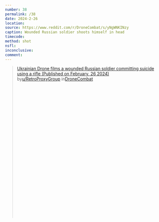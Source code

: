 ```yaml
---
number: 38
permalink: /38
date: 2024-2-26
location: 
source: https://www.reddit.com/r/DroneCombat/s/yNgWNKINzy
caption: Wounded Russian soldier shoots himself in head
timecode: 
method: shot
nsfl: 
inconclusive: 
comment: 
---
```

<blockquote class="reddit-embed-bq" style="height:500px" data-embed-height="584"><a href="https://www.reddit.com/r/DroneCombat/comments/1b0fmgq/ukrainian_drone_films_a_wounded_russian_soldier/">Ukrainian Drone films a wounded Russian soldier committing suicide using a rifle (Published on February, 26 2024)</a><br> by<a href="https://www.reddit.com/user/RetroProxyGroup/">u/RetroProxyGroup</a> in<a href="https://www.reddit.com/r/DroneCombat/">DroneCombat</a></blockquote><script async="" src="https://embed.reddit.com/widgets.js" charset="UTF-8"></script>